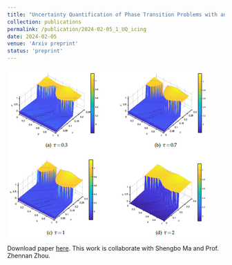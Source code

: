 ```yaml
---
title: "Uncertainty Quantification of Phase Transition Problems with an Injection Boundary"
collection: publications
permalink: /publication/2024-02-05_1_UQ_icing
date: 2024-02-05
venue: 'Arxiv preprint'
status: 'preprint'
---
```


![fig](UQicing.png)

Download paper [here](https://arxiv.org/pdf/2402.02806.pdf). This work is collaborate with Shengbo Ma and Prof. Zhennan Zhou.
